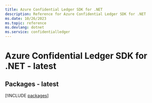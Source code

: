 ```yaml
---
title: Azure Confidential Ledger SDK for .NET
description: Reference for Azure Confidential Ledger SDK for .NET
ms.date: 10/26/2023
ms.topic: reference
ms.devlang: dotnet
ms.service: confidentialledger
---
```

# Azure Confidential Ledger SDK for .NET - latest
## Packages - latest
[!INCLUDE [packages](confidential-ledger-index.md)]